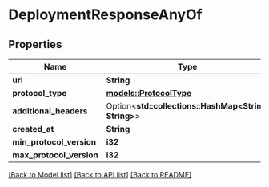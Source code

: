 # DeploymentResponseAnyOf

## Properties

Name | Type | Description | Notes
------------ | ------------- | ------------- | -------------
**uri** | **String** |  | 
**protocol_type** | [**models::ProtocolType**](ProtocolType.md) |  | 
**additional_headers** | Option<**std::collections::HashMap<String, String>**> |  | [optional]
**created_at** | **String** |  | 
**min_protocol_version** | **i32** |  | 
**max_protocol_version** | **i32** |  | 

[[Back to Model list]](../README.md#documentation-for-models) [[Back to API list]](../README.md#documentation-for-api-endpoints) [[Back to README]](../README.md)


